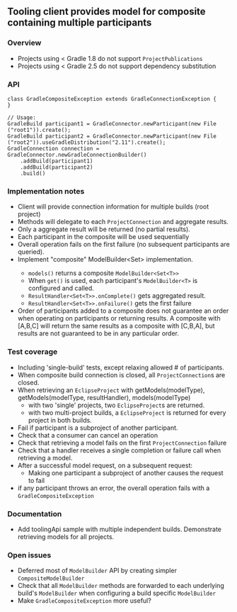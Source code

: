 ## Tooling client provides model for composite containing multiple participants

### Overview

- Projects using < Gradle 1.8 do not support `ProjectPublications`
- Projects using < Gradle 2.5 do not support dependency substitution

### API

    class GradleCompositeException extends GradleConnectionException {
    }

    // Usage:
    GradleBuild participant1 = GradleConnector.newParticipant(new File ("root1")).create();
    GradleBuild participant2 = GradleConnector.newParticipant(new File ("root2")).useGradleDistribution("2.11").create();
    GradleConnection connection = GradleConnector.newGradleConnectionBuilder()
        .addBuild(participant1)
        .addBuild(participant2)
        .build()

### Implementation notes

- Client will provide connection information for multiple builds (root project)
- Methods will delegate to each `ProjectConnection` and aggregate results.
- Only a aggregate result will be returned (no partial results).
- Each participant in the composite will be used sequentially
- Overall operation fails on the first failure (no subsequent participants are queried).
- Implement "composite" ModelBuilder<Set<T>> implementation.
    - `models()` returns a composite `ModelBuilder<Set<T>>`
    - When `get()` is used, each participant's `ModelBuilder<T>` is configured and called.
    - `ResultHandler<Set<T>>.onComplete()` gets aggregated result.
    - `ResultHandler<Set<T>>.onFailure()` gets the first failure
- Order of participants added to a composite does not guarantee an order when operating on participants or returning results.  A composite with [A,B,C] will return the same results as a composite with [C,B,A], but results are not guaranteed to be in any particular order.

### Test coverage

- Including 'single-build' tests, except relaxing allowed # of participants.
- When composite build connection is closed, all `ProjectConnection`s are closed.
- When retrieving an `EclipseProject` with getModels(modelType), getModels(modelType, resultHandler), models(modelType)
    - with two 'single' projects, two `EclipseProject`s are returned.
    - with two multi-project builds, a `EclipseProject` is returned for every project in both builds.
- Fail if participant is a subproject of another participant.
- Check that a consumer can cancel an operation
- Check that retrieving a model fails on the first `ProjectConnection` failure
- Check that a handler receives a single completion or failure call when retrieving a model.
- After a successful model request, on a subsequent request:
    - Making one participant a subproject of another causes the request to fail
- if any participant throws an error, the overall operation fails with a `GradleCompositeException`

### Documentation

- Add toolingApi sample with multiple independent builds. Demonstrate retrieving models for all projects.

### Open issues

- Deferred most of `ModelBuilder` API by creating simpler `CompositeModelBuilder`
- Check that all `ModelBuilder` methods are forwarded to each underlying build's `ModelBuilder` when configuring a build specific `ModelBuilder`
- Make `GradleCompositeException` more useful?
